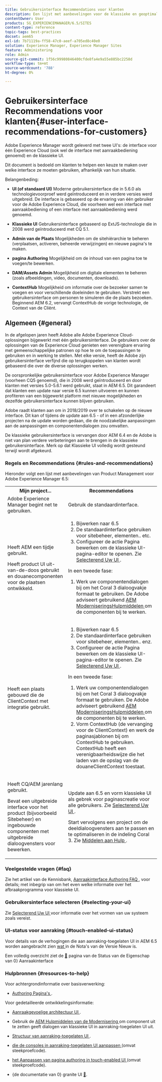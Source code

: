 ```yaml
---
title: Gebruikersinterface Recommendations voor klanten
description: Een lijst met aanbevelingen voor de klassieke en geoptimaliseerde gebruikersinterfaces.
contentOwner: User
products: SG_EXPERIENCEMANAGER/6.5/SITES
content-type: reference
topic-tags: best-practices
docset: aem65
exl-id: 7b71119a-ff58-47c0-aeef-a705ed8c40e0
solution: Experience Manager, Experience Manager Sites
feature: Administering
role: Admin
source-git-commit: 1f56c99980846400cfde8fa4e9a55e885bc2258d
workflow-type: tm+mt
source-wordcount: '788'
ht-degree: 0%

---
```


# Gebruikersinterface Recommendations voor klanten{#user-interface-recommendations-for-customers}

Adobe Experience Manager wordt geleverd met twee UI&#39;s: de interface voor één Experience Cloud (ook wel de interface met aanraakbediening genoemd) en de klassieke UI.

Dit document is bedoeld om klanten te helpen een keuze te maken over welke interface ze moeten gebruiken, afhankelijk van hun situatie.

Belangenbeding:

* **UI (of standaard UI)**
Moderne gebruikersinterface die in 5.6.0 als technologievoorproef werd geïntroduceerd en in verdere versies werd uitgebreid. De interface is gebaseerd op de ervaring van één gebruiker voor de Adobe Experience Cloud, die voorheen wel een interface met aanraakbediening of een interface met aanraakbediening werd genoemd.

* **Klassieke UI**
Gebruikersinterface gebaseerd op ExtJS-technologie die in 2008 werd geïntroduceerd met CQ 5.1.

* **Admin van de Plaats**
Mogelijkheden om de sitehiërarchie te beheren (verplaatsen, activeren, beheerde verwijzingen) en nieuwe pagina&#39;s te maken.

* **pagina Authoring**
Mogelijkheid om de inhoud van een pagina toe te voegen/te bewerken.

* **DAM/Assets Admin**
Mogelijkheid om digitale elementen te beheren (zoals afbeeldingen, video, documenten, downloads).

* **ContextHub**
Mogelijkheid om informatie over de bezoeker samen te voegen en voor verschillende doeleinden te gebruiken. Verstrekt een gebruikersinterface om personen te simuleren die de plaats bezoeken. Beginnend AEM 6.2, vervangt ContextHub de vorige technologie, de Context van de Cliënt.

## Algemeen {#general}

In de afgelopen jaren heeft Adobe alle Adobe Experience Cloud-oplossingen bijgewerkt met één gebruikersinterface. De gebruikers over de oplossingen van de Experience Cloud genieten een verenigbare ervaring met gemeenschappelijke patronen op hoe te om de toepassingen te gebruiken en in werking te stellen. Met elke versie, heeft de Adobe zijn gebruikersinterface verfijnd die op terugkoppelen van klanten wordt gebaseerd die over de diverse oplossingen werken.

De oorspronkelijke gebruikersinterface voor Adobe Experience Manager (voorheen CQ5 genoemd), die in 2008 werd geïntroduceerd en door klanten met versies 5.0-5.6.1 werd gebruikt, staat in AEM 6.5. Dit garandeert dat klanten een update naar versie 6.5 kunnen uitvoeren en kunnen profiteren van een bijgewerkt platform met nieuwe mogelijkheden en dezelfde gebruikersinterface kunnen blijven gebruiken.

Adobe raadt klanten aan om in 2018/2019 over te schakelen op de nieuwe interface. Dit kan of tijdens de update aan 6.5 - of in een afzonderlijke projecten na de update worden gedaan, die de noodzakelijke aanpassingen aan de aanpassingen en componentendialogen zou omvatten.

De klassieke gebruikersinterface is vervangen door AEM 6.4 en de Adobe is niet van plan verdere verbeteringen aan te brengen in de klassieke gebruikersinterface. Merk op dat Klassieke UI volledig wordt gesteund terwijl wordt afgekeurd.

### Regels en Recommendations {#rules-and-recommendations}

Hieronder volgt een lijst met aanbevelingen van Product Management voor Adobe Experience Manager 6.5:

<table>
 <tbody>
  <tr>
   <th>Mijn project...</th>
   <th>Recommendations</th>
  </tr>
  <tr>
   <td>Adobe Experience Manager begint net te gebruiken.</td>
   <td>Gebruik de standaardinterface.</td>
  </tr>
  <tr>
   <td><p>Heeft AEM een tijdje gebruikt.</p> <p>Heeft product UI uit-van-de-doos gebruikt en douanecomponenten voor de plaatsen ontwikkeld.<br /> </p> </td>
   <td>
    <ol>
     <li>Bijwerken naar 6.5</li>
     <li>De standaardinterface gebruiken voor sitebeheer, elementen.. etc.<br /> </li>
     <li>Configureer de actie Pagina bewerken om de klassieke UI-pagina-editor te openen. Zie <a href="#selecting-your-ui"> Selecterend Uw UI </a>.</li>
    </ol> <p>In een tweede fase:</p>
    <ol>
     <li>Werk uw componentendialogen bij om het Coral 3 dialoogvakje formaat te gebruiken. De Adobe adviseert gebruikend <a href="/help/sites-developing/modernization-tools.md"> AEM ModerniseringsHulpmiddelen </a> om de componenten bij te werken.</li>
    </ol> </td>
  </tr>
  <tr>
   <td>Heeft een plaats gebouwd die de ClientContext met integratie gebruikt.<br /> </td>
   <td>
    <ol>
     <li>Bijwerken naar 6.5</li>
     <li>De standaardinterface gebruiken voor sitebeheer, elementen.. enz.</li>
     <li>Configureer de actie Pagina bewerken om de klassieke UI-pagina-editor te openen. Zie <a href="#selecting-your-ui"> Selecterend Uw UI </a>.</li>
    </ol> <p>In een tweede fase:</p>
    <ol>
     <li>Werk uw componentendialogen bij om het Coral 3 dialoogvakje formaat te gebruiken. De Adobe adviseert gebruikend <a href="/help/sites-developing/modernization-tools.md"> AEM ModerniseringsHulpmiddelen </a> om de componenten bij te werken.</li>
     <li>Vorm ContextHub (de vervanging voor de ClientContext) en werk de paginasjablonen bij om ContextHub te gebruiken. ContextHub heeft een verenigbaarheidswijze die het laden van de opslag van de douaneClientContext toestaat.</li>
    </ol> </td>
  </tr>
  <tr>
   <td><p>Heeft CQ/AEM jarenlang gebruikt.</p> <p>Bevat een uitgebreide interface voor het product (bijvoorbeeld Sitebeheer) en ingebouwde componenten met uitgebreide dialoogvensters voor bewerken.</p> </td>
   <td><p>Update aan 6.5 en vorm klassieke UI als gebrek voor paginascreatie voor alle gebruikers. Zie <a href="#selecting-your-ui"> Selecterend Uw UI </a>.</p> <p>Start vervolgens een project om de deeldialoogvensters aan te passen en te optimaliseren in de indeling Coral 3. Zie <a href="#resources-to-help"> Middelen aan Hulp </a>.<br /> </p> </td>
  </tr>
 </tbody>
</table>

### Veelgestelde vragen {#faq}

Zie het artikel van de Kennisbank, [ Aanraakinterface Authoring FAQ ](https://helpx.adobe.com/experience-manager/kb/index/touchui_faq.html), voor details; met inbegrip van om het even welke informatie over het afbraakprogramma voor klassieke UI.

### Gebruikersinterface selecteren {#selecting-your-ui}

Zie [ Selecterend Uw UI ](/help/sites-authoring/select-ui.md) voor informatie over het vormen van uw systeem zoals vereist.

### UI-status voor aanraking {#touch-enabled-ui-status}

Voor details van de verhogingen die aan aanraking-toegelaten UI in AEM 6.5 worden aangebracht zien [ wat ](/help/release-notes/release-notes.md#what-s-new) in de Nota&#39;s van de Versie Nieuw is.

Een volledig overzicht ziet de [&#128279;](/help/release-notes/touch-ui-features-status.md) pagina van de Status van de Eigenschap van 0&rbrace; Aanraakinterface

### Hulpbronnen {#resources-to-help}

Voor achtergrondinformatie over basisverwerking:

* [ Authoring Pagina&#39;s ](/help/sites-authoring/page-authoring.md).

Voor gedetailleerde ontwikkelingsinformatie:

* [ Aanraakgevoelige architectuur UI ](/help/sites-developing/touch-ui-concepts.md).
* Gebruik de [ AEM Hulpmiddelen van de Modernisering ](/help/sites-developing/modernization-tools.md) om component uit te zetten geeft dialogen van klassieke UI in aanraking-toegelaten UI uit.

* [ Structuur van aanraking-toegelaten UI ](/help/sites-developing/touch-ui-structure.md).

* [ die de consoles in aanraking-toegelaten UI aanpassen ](/help/sites-developing/customizing-consoles-touch.md) (omvat steekproefcode).

* [ het Aanpassen van pagina authoring in touch-enabled UI ](/help/sites-developing/customizing-page-authoring-touch.md) (omvat steekproefcode).

* {de documentatie van 0} granite UI [&#128279;](https://helpx.adobe.com/experience-manager/6-5/sites/developing/using/reference-materials/granite-ui/api/index.html).
